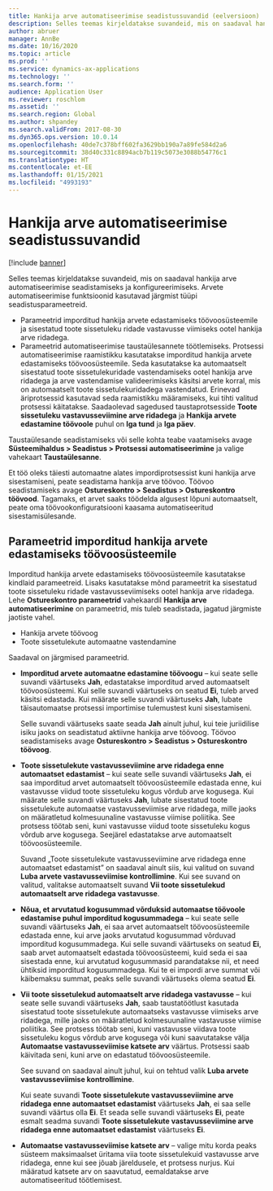 ```yaml
---
title: Hankija arve automatiseerimise seadistussuvandid (eelversioon)
description: Selles teemas kirjeldatakse suvandeid, mis on saadaval hankija arve automatiseerimise seadistamiseks ja konfigureerimiseks.
author: abruer
manager: AnnBe
ms.date: 10/16/2020
ms.topic: article
ms.prod: ''
ms.service: dynamics-ax-applications
ms.technology: ''
ms.search.form: ''
audience: Application User
ms.reviewer: roschlom
ms.assetid: ''
ms.search.region: Global
ms.author: shpandey
ms.search.validFrom: 2017-08-30
ms.dyn365.ops.version: 10.0.14
ms.openlocfilehash: 40de7c378bff602fa3629bb190a7a89fe584d2a6
ms.sourcegitcommit: 38d40c331c8894acb7b119c5073e3088b54776c1
ms.translationtype: HT
ms.contentlocale: et-EE
ms.lasthandoff: 01/15/2021
ms.locfileid: "4993193"
---
```

# <a name="setup-options-for-vendor-invoice-automation"></a>Hankija arve automatiseerimise seadistussuvandid

[!include [banner](../includes/banner.md)]

Selles teemas kirjeldatakse suvandeid, mis on saadaval hankija arve automatiseerimise seadistamiseks ja konfigureerimiseks. Arvete automatiseerimise funktsioonid kasutavad järgmist tüüpi seadistusparameetreid.

- Parameetrid imporditud hankija arvete edastamiseks töövoosüsteemile ja sisestatud toote sissetuleku ridade vastavusse viimiseks ootel hankija arve ridadega.
- Parameetrid automatiseerimise taustaülesannete töötlemiseks. Protsessi automatiseerimise raamistikku kasutatakse imporditud hankija arvete edastamiseks töövoosüsteemile. Seda kasutatakse ka automaatselt sisestatud toote sissetulekuridade vastendamiseks ootel hankija arve ridadega ja arve vastendamise valideerimiseks käsitsi arvete korral, mis on automaatselt toote sissetulekuridadega vastendatud. Erinevad äriprotsessid kasutavad seda raamistikku määramiseks, kui tihti valitud protsessi käitatakse. Saadaolevad sagedused taustaprotsesside **Toote sissetuleku vastavusseviimine arve ridadega** ja **Hankija arvete edastamine töövoole** puhul on **Iga tund** ja **Iga päev**.

Taustaülesande seadistamiseks või selle kohta teabe vaatamiseks avage **Süsteemihaldus \> Seadistus \> Protsessi automatiseerimine** ja valige vahekaart **Taustaülesanne**.

Et töö oleks täiesti automaatne alates impordiprotsessist kuni hankija arve sisestamiseni, peate seadistama hankija arve töövoo. Töövoo seadistamiseks avage **Ostureskontro > Seadistus > Ostureskontro töövood**. Tagamaks, et arvet saaks töödelda algusest lõpuni automaatselt, peate oma töövookonfiguratsiooni kaasama automatiseeritud sisestamisülesande.

## <a name="parameters-for-submitting-imported-vendor-invoices-to-the-workflow-system"></a>Parameetrid imporditud hankija arvete edastamiseks töövoosüsteemile

Imporditud hankija arvete edastamiseks töövoosüsteemile kasutatakse kindlaid parameetreid. Lisaks kasutatakse mõnd parameetrit ka sisestatud toote sissetuleku ridade vastavusseviimiseks ootel hankija arve ridadega. Lehe **Ostureskontro parameetrid** vahekaardil **Hankija arve automatiseerimine** on parameetrid, mis tuleb seadistada, jagatud järgmiste jaotiste vahel.

- Hankija arvete töövoog
- Toote sissetulekute automaatne vastendamine

Saadaval on järgmised parameetrid.

- **Imporditud arvete automaatne edastamine töövoogu** – kui seate selle suvandi väärtuseks **Jah**, edastatakse imporditud arved automaatselt töövoosüsteemi. Kui selle suvandi väärtuseks on seatud **Ei**, tuleb arved käsitsi edastada. Kui määrate selle suvandi väärtuseks **Jah**, lubate täisautomaatse protsessi importimise tulemustest kuni sisestamiseni.

    Selle suvandi väärtuseks saate seada **Jah** ainult juhul, kui teie juriidilise isiku jaoks on seadistatud aktiivne hankija arve töövoog. Töövoo seadistamiseks avage **Ostureskontro \> Seadistus \> Ostureskontro töövoog**.

- **Toote sissetulekute vastavusseviimine arve ridadega enne automaatset edastamist** – kui seate selle suvandi väärtuseks **Jah**, ei saa imporditud arvet automaatselt töövoosüsteemile edastada enne, kui vastavusse viidud toote sissetuleku kogus võrdub arve kogusega. Kui määrate selle suvandi väärtuseks **Jah**, lubate sisestatud toote sissetulekute automaatse vastavusseviimise arve ridadega, mille jaoks on määratletud kolmesuunaline vastavusse viimise poliitika. See protsess töötab seni, kuni vastavusse viidud toote sissetuleku kogus võrdub arve kogusega. Seejärel edastatakse arve automaatselt töövoosüsteemile.

    Suvand „Toote sissetulekute vastavusseviimine arve ridadega enne automaatset edastamist” on saadaval ainult siis, kui valitud on suvand **Luba arvete vastavusseviimise kontrollimine**. Kui see suvand on valitud, valitakse automaatselt suvand **Vii toote sissetulekud automaatselt arve ridadega vastavusse**.

- **Nõua, et arvutatud kogusummad võrduksid automaatse töövoole edastamise puhul imporditud kogusummadega** – kui seate selle suvandi väärtuseks **Jah**, ei saa arvet automaatselt töövoosüsteemile edastada enne, kui arve jaoks arvutatud kogusummad võrduvad imporditud kogusummadega. Kui selle suvandi väärtuseks on seatud **Ei**, saab arvet automaatselt edastada töövoosüsteemi, kuid seda ei saa sisestada enne, kui arvutatud kogusummasid parandatakse nii, et need ühtiksid imporditud kogusummadega. Kui te ei impordi arve summat või käibemaksu summat, peaks selle suvandi väärtuseks olema seatud **Ei**.
- **Vii toote sissetulekud automaatselt arve ridadega vastavusse** – kui seate selle suvandi väärtuseks **Jah**, saab taustatöötlust kasutada sisestatud toote sissetulekute automaatseks vastavusse viimiseks arve ridadega, mille jaoks on määratletud kolmesuunaline vastavusse viimise poliitika. See protsess töötab seni, kuni vastavusse viidava toote sissetuleku kogus võrdub arve kogusega või kuni saavutatakse välja **Automaatse vastavusseviimise katsete arv** väärtus. Protsessi saab käivitada seni, kuni arve on edastatud töövoosüsteemile.

    See suvand on saadaval ainult juhul, kui on tehtud valik **Luba arvete vastavusseviimise kontrollimine**.

    Kui seate suvandi **Toote sissetulekute vastavusseviimine arve ridadega enne automaatset edastamist** väärtuseks **Jah**, ei saa selle suvandi väärtus olla **Ei**. Et seada selle suvandi väärtuseks **Ei**, peate esmalt seadma suvandi **Toote sissetulekute vastavusseviimine arve ridadega enne automaatset edastamist** väärtuseks **Ei**.

- **Automaatse vastavusseviimise katsete arv** – valige mitu korda peaks süsteem maksimaalset üritama viia toote sissetulekuid vastavusse arve ridadega, enne kui see jõuab järeldusele, et protsess nurjus. Kui määratud katsete arv on saavutatud, eemaldatakse arve automatiseeritud töötlemisest.

